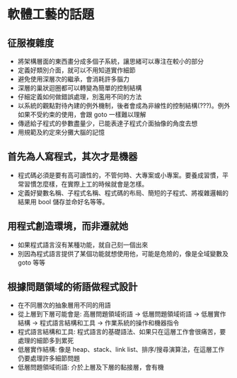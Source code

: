 # 軟體工藝的話題
## 征服複雜度
* 將架構層面的東西畫分成多個子系統，讓思緒可以專注在較小的部分
* 定義好類別介面，就可以不用知道實作細節
* 避免使用深層次的繼承，會消耗許多腦力
* 深層的巢狀迴圈都可以轉變為簡單的控制結構
* 仔細定義如何做錯誤處理，別濫用不同的方法
* 以系統的觀點對待內建的例外機制，後者會成為非線性的控制結構(???)。例外如果不受約束的使用，會跟 goto 一樣難以理解
* 傳遞給子程式的參數盡量少，已能表達子程式介面抽像的角度去想
* 用規範及約定來分攤大腦的記憶
## 首先為人寫程式，其次才是機器
* 程式碼必須是要有高可讀性的，不管何時、大專案或小專案。要養成習慣，平常習慣怎麼樣，在實際上工的時候就會是怎樣。
* 定義好變數名稱、子程式名稱、程式碼的布局、簡短的子程式、將複雜邏輯的結果用 bool 儲存並命好名等等。
## 用程式創造環境，而非遷就她
* 如果程式語言沒有某種功能，就自己刻一個出來
* 別因為程式語言提供了某個功能就想使用他，可能是危險的，像是全域變數及goto 等等
## 根據問題領域的術語做程式設計
* 在不同層次的抽象層用不同的用語
* 從上層到下層可能會是: 高層問題領域術語 -> 低層問題領域術語 -> 低層實作結構 -> 程式語言結構和工具 -> 作業系統的操作和機器指令
* 程式語言結構和工具: 程式語言的基礎語法、如果只在這層工作會很痛苦，要處理的細節多到累死
* 低層實作結構: 像是 heap、stack、link list、排序/搜尋演算法，在這層工作仍要處理許多細節問題
* 低層問題領域術語: 介於上層及下層的黏接層，會有機
<!--stackedit_data:
eyJoaXN0b3J5IjpbMTMyNDkzNjA4NCwtNTA1OTQyMjUyLDE1OD
EyMTk1NzFdfQ==
-->